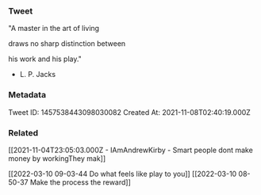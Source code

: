 ### Tweet
"A master in the art of living

draws no sharp distinction between

his work and his play."

- L. P. Jacks

### Metadata
Tweet ID: 1457538443098030082
Created At: 2021-11-08T02:40:19.000Z

### Related
[[2021-11-04T23:05:03.000Z - IAmAndrewKirby - Smart people dont make money by workingThey mak]]

[[2022-03-10 09-03-44 Do what feels like play to you]]
[[2022-03-10 08-50-37 Make the process the reward]]



